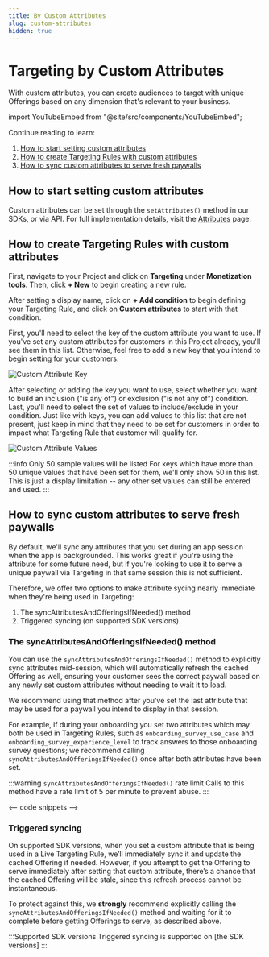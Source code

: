 ```yaml
---
title: By Custom Attributes
slug: custom-attributes
hidden: true
---
```


# Targeting by Custom Attributes

With custom attributes, you can create audiences to target with unique Offerings based on any dimension that's relevant to your business.

import YouTubeEmbed from "@site/src/components/YouTubeEmbed";

<YouTubeEmbed videoId="sFv5YtWhVas" title="Targeting by Custom Attributes" />

Continue reading to learn:

1. [How to start setting custom attributes](tools/targeting/custom-attributes#how-to-start-setting-custom-attributes)
2. [How to create Targeting Rules with custom attributes](tools/targeting/custom-attributes#how-to-create-targeting-rules-with-custom-attributes)
3. [How to sync custom attributes to serve fresh paywalls](tools/targeting/custom-attributes#how-to-sync-custom-attributes-to-serve-fresh-paywalls)

## How to start setting custom attributes

Custom attributes can be set through the `setAttributes()` method in our SDKs, or via API. For full implementation details, visit the [Attributes](/customers/customer-attributes) page.

## How to create Targeting Rules with custom attributes

First, navigate to your Project and click on **Targeting** under **Monetization tools**. Then, click **+ New** to begin creating a new rule.

After setting a display name, click on **+ Add condition** to begin defining your Targeting Rule, and click on **Custom attributes** to start with that condition.

First, you'll need to select the key of the custom attribute you want to use. If you've set any custom attributes for customers in this Project already, you'll see them in this list. Otherwise, feel free to add a new key that you intend to begin setting for your customers.

![Custom Attribute Key](/images/custom_attribute_key.png)

After selecting or adding the key you want to use, select whether you want to build an inclusion ("is any of") or exclusion ("is not any of") condition. Last, you'll need to select the set of values to include/exclude in your condition. Just like with keys, you can add values to this list that are not present, just keep in mind that they need to be set for customers in order to impact what Targeting Rule that customer will qualify for.

![Custom Attribute Values](/images/custom_attribute_values.png)

:::info Only 50 sample values will be listed
For keys which have more than 50 unique values that have been set for them, we'll only show 50 in this list. This is just a display limitation -- any other set values can still be entered and used.
:::

## How to sync custom attributes to serve fresh paywalls

By default, we'll sync any attributes that you set during an app session when the app is backgrounded. This works great if you're using the attribute for some future need, but if you're looking to use it to serve a unique paywall via Targeting in that same session this is not sufficient.

Therefore, we offer two options to make attribute sycing nearly immediate when they're being used in Targeting:

1. The syncAttributesAndOfferingsIfNeeded() method
2. Triggered syncing (on supported SDK versions)

### The syncAttributesAndOfferingsIfNeeded() method

You can use the `syncAttributesAndOfferingsIfNeeded()` method to explicitly sync attributes mid-session, which will automatically refresh the cached Offering as well, ensuring your customer sees the correct paywall based on any newly set custom attributes without needing to wait it to load.

We recommend using that method after you've set the last attribute that may be used for a paywall you intend to display in that session.

For example, if during your onboarding you set two attributes which may both be used in Targeting Rules, such as `onboarding_survey_use_case` and `onboarding_survey_experience_level` to track answers to those onboarding survey questions; we recommend calling `syncAttributesAndOfferingsIfNeeded()` once after both attributes have been set.

:::warning `syncAttributesAndOfferingsIfNeeded()` rate limit
Calls to this method have a rate limit of 5 per minute to prevent abuse.
:::

<-- code snippets -->

### Triggered syncing

On supported SDK versions, when you set a custom attribute that is being used in a Live Targeting Rule, we’ll immediately sync it and update the cached Offering if needed. However, if you attempt to get the Offering to serve immediately after setting that custom attribute, there’s a chance that the cached Offering will be stale, since this refresh process cannot be instantaneous.

To protect against this, we **strongly** recommend explicitly calling the `syncAttributesAndOfferingsIfNeeded()` method and waiting for it to complete before getting Offerings to serve, as described above.

:::Supported SDK versions
Triggered syncing is supported on [the SDK versions]
:::
